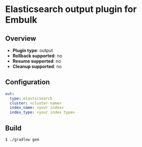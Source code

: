# Elasticsearch output plugin for Embulk

## Overview

* **Plugin type**: output
* **Rollback supported**: no
* **Resume supported**: no
* **Cleanup supported**: no

## Configuration

```yaml
out:
  type: elasticsearch
  cluster: <cluster name>
  index_name: <your index>
  index_type: <your index type>
```

## Build

```
$ ./gradlew gem
```